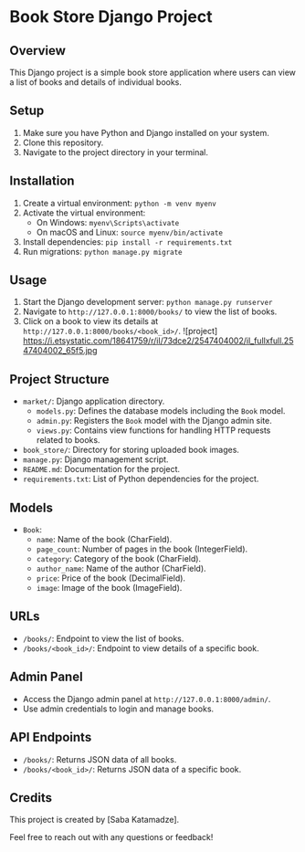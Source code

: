 # Book Store Django Project

## Overview
This Django project is a simple book store application where users can view a list of books and details of individual books.

## Setup
1. Make sure you have Python and Django installed on your system.
2. Clone this repository.
3. Navigate to the project directory in your terminal.

## Installation
1. Create a virtual environment: `python -m venv myenv`
2. Activate the virtual environment:
    - On Windows: `myenv\Scripts\activate`
    - On macOS and Linux: `source myenv/bin/activate`
3. Install dependencies: `pip install -r requirements.txt`
4. Run migrations: `python manage.py migrate`

## Usage
1. Start the Django development server: `python manage.py runserver`
2. Navigate to `http://127.0.0.1:8000/books/` to view the list of books.
3. Click on a book to view its details at `http://127.0.0.1:8000/books/<book_id>/`.
![project] https://i.etsystatic.com/18641759/r/il/73dce2/2547404002/il_fullxfull.2547404002_65f5.jpg

## Project Structure
- `market/`: Django application directory.
    - `models.py`: Defines the database models including the `Book` model.
    - `admin.py`: Registers the `Book` model with the Django admin site.
    - `views.py`: Contains view functions for handling HTTP requests related to books.
- `book_store/`: Directory for storing uploaded book images.
- `manage.py`: Django management script.
- `README.md`: Documentation for the project.
- `requirements.txt`: List of Python dependencies for the project.

## Models
- `Book`:
    - `name`: Name of the book (CharField).
    - `page_count`: Number of pages in the book (IntegerField).
    - `category`: Category of the book (CharField).
    - `author_name`: Name of the author (CharField).
    - `price`: Price of the book (DecimalField).
    - `image`: Image of the book (ImageField).

## URLs
- `/books/`: Endpoint to view the list of books.
- `/books/<book_id>/`: Endpoint to view details of a specific book.

## Admin Panel
- Access the Django admin panel at `http://127.0.0.1:8000/admin/`.
- Use admin credentials to login and manage books.

## API Endpoints
- `/books/`: Returns JSON data of all books.
- `/books/<book_id>/`: Returns JSON data of a specific book.

## Credits
This project is created by [Saba Katamadze].

Feel free to reach out with any questions or feedback!
